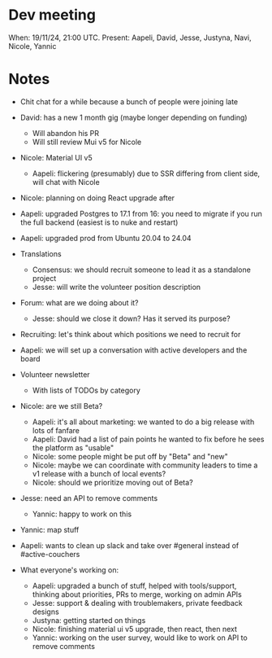 # Dev meeting

When: 19/11/24, 21:00 UTC.
Present: Aapeli, David, Jesse, Justyna, Navi, Nicole, Yannic

# Notes

* Chit chat for a while because a bunch of people were joining late
* David: has a new 1 month gig (maybe longer depending on funding)
  - Will abandon his PR
  - Will still review Mui v5 for Nicole
* Nicole: Material UI v5
  - Aapeli: flickering (presumably) due to SSR differing from client side, will chat with Nicole
* Nicole: planning on doing React upgrade after
* Aapeli: upgraded Postgres to 17.1 from 16: you need to migrate if you run the full backend (easiest is to nuke and restart)
* Aapeli: upgraded prod from Ubuntu 20.04 to 24.04
* Translations
  - Consensus: we should recruit someone to lead it as a standalone project
  - Jesse: will write the volunteer position description
* Forum: what are we doing about it?
  - Jesse: should we close it down? Has it served its purpose?
* Recruiting: let's think about which positions we need to recruit for
* Aapeli: we will set up a conversation with active developers and the board
* Volunteer newsletter
  - With lists of TODOs by category
* Nicole: are we still Beta?
  - Aapeli: it's all about marketing: we wanted to do a big release with lots of fanfare
  - Aapeli: David had a list of pain points he wanted to fix before he sees the platform as "usable"
  - Nicole: some people might be put off by "Beta" and "new"
  - Nicole: maybe we can coordinate with community leaders to time a v1 release with a bunch of local events?
  - Nicole: should we prioritize moving out of Beta?
* Jesse: need an API to remove comments
  - Yannic: happy to work on this
* Yannic: map stuff
* Aapeli: wants to clean up slack and take over #general instead of #active-couchers

* What everyone's working on:
  - Aapeli: upgraded a bunch of stuff, helped with tools/support, thinking about priorities, PRs to merge, working on admin APIs
  - Jesse: support & dealing with troublemakers, private feedback designs
  - Justyna: getting started on things
  - Nicole: finishing material ui v5 upgrade, then react, then next
  - Yannic: working on the user survey, would like to work on API to remove comments
